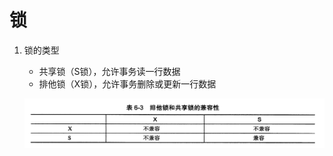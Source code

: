 # 锁  

1. 锁的类型

   * 共享锁（S锁），允许事务读一行数据
   * 排他锁（X锁），允许事务删除或更新一行数据

   ![avatar](./pic/排他锁和共享锁的兼容性.png)